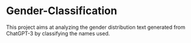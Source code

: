 # Gender-Classification
This project aims at analyzing the gender distribution text generated from ChatGPT-3 by classifying the names used.
